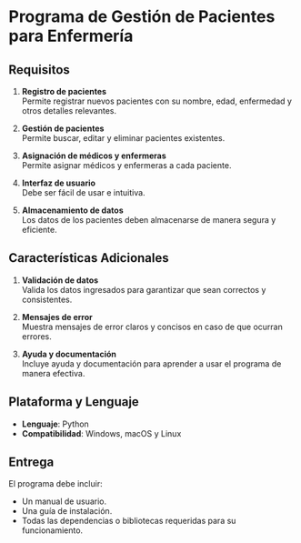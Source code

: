 # Programa de Gestión de Pacientes para Enfermería

## Requisitos

1. **Registro de pacientes**  
    Permite registrar nuevos pacientes con su nombre, edad, enfermedad y otros detalles relevantes.

2. **Gestión de pacientes**  
    Permite buscar, editar y eliminar pacientes existentes.

3. **Asignación de médicos y enfermeras**  
    Permite asignar médicos y enfermeras a cada paciente.

4. **Interfaz de usuario**  
    Debe ser fácil de usar e intuitiva.

5. **Almacenamiento de datos**  
    Los datos de los pacientes deben almacenarse de manera segura y eficiente.

## Características Adicionales

1. **Validación de datos**  
    Valida los datos ingresados para garantizar que sean correctos y consistentes.

2. **Mensajes de error**  
    Muestra mensajes de error claros y concisos en caso de que ocurran errores.

3. **Ayuda y documentación**  
    Incluye ayuda y documentación para aprender a usar el programa de manera efectiva.

## Plataforma y Lenguaje

- **Lenguaje**: Python  
- **Compatibilidad**: Windows, macOS y Linux

## Entrega

El programa debe incluir:  
- Un manual de usuario.  
- Una guía de instalación.  
- Todas las dependencias o bibliotecas requeridas para su funcionamiento.  